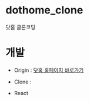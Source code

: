 # dothome_clone
닷홈 클론코딩

# 개발
- Origin : [닷홈 홈페이지 바로가기](https://www.dothome.co.kr/?gclid=CjwKCAjw2OiaBhBSEiwAh2ZSP2eLkqwnQSTPU1JHI4NMgt9Z99EYJOsJ0fR92XMNyP3E-wZhhpD5rRoCs58QAvD_BwE)
- Clone : 

- React
